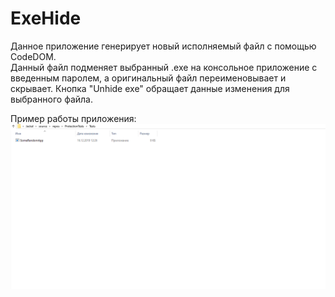 # ExeHide
Данное приложение генерирует новый исполняемый файл с помощью CodeDOM.  
Данный файл подменяет выбранный .exe на консольное приложение с введенным паролем, а оригинальный файл переименовывает и скрывает.  Кнопка "Unhide exe" обращает данные изменения для выбранного файла.

Пример работы приложения:
![](ExeHideWorkGif.gif)


